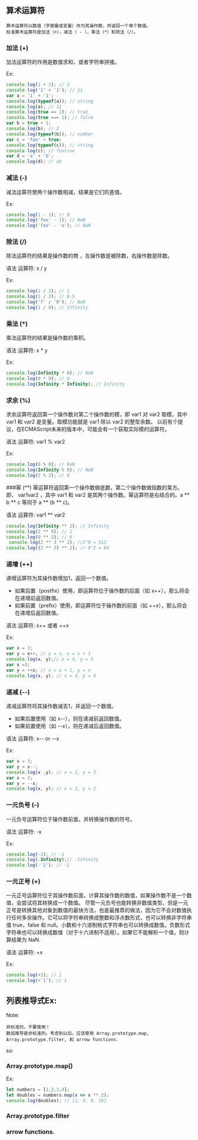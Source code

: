 ## 算术运算符

    算术运算符以数值（字面量或变量）作为其操作数，并返回一个单个数值。
    标准算术运算符是加法（+），减法（ - ），乘法（*）和除法（/）。

### 加法 (+)

加法运算符的作用是数值求和，或者字符串拼接。

Ex:
```js
console.log(1 + 1); // 2
console.log('1' + '1'); // 11
var a = '1' + '1';
console.log(typeof(a)); // string
console.log(a); // 11
console.log(true == 1); // true
console.log(true === 1); // false
var b = true + 1;
console.log(b); // 2
console.log(typeof(b)); // number
var c = 'foo' + true;
console.log(typeof(c)); // string
console.log(c); // footrue
var d = 'a' + 'b';
console.log(d); // ab
```

### 减法 (-)
减法运算符使两个操作数相减，结果是它们的差值。

Ex:
```js
console.log(1 - 1); // 0
console.log('foo' - 1); // NaN
console.log('foo' - 'o'); // NaN
```

### 除法 (/)
除法运算符的结果是操作数的商 ，左操作数是被除数，右操作数是除数。

语法
运算符: x / y

Ex:
```js
console.log(1 / 1); // 1
console.log(1 / 2); // 0.5
console.log('f' / '0'); // NaN
console.log(1 / 0); // Infinity
```

### 乘法 (*)
乘法运算符的结果是操作数的乘积。

语法
运算符: x * y

Ex:
```js
console.log(Infinity * 0); // NaN
console.log(0 * 0); // 0
console.log(Infinity * Infinity); // Infinity
```

### 求余 (%)
求余运算符返回第一个操作数对第二个操作数的模，即 var1 对 var2 取模，其中 var1 和 var2 是变量。取模功能就是 var1 除以 var2 的整型余数。 以前有个提议，在ECMAScript未来的版本中，可能会有一个获取实际模的运算符。

语法
运算符: var1 % var2

Ex:
```js
console.log(0 % 0); // NaN
console.log(Infinity % 0); // NaN
console.log(2 % 2); // 0
```

###幂 (**)
幂运算符返回第一个操作数做底数，第二个操作数做指数的乘方。即， var1var2 ，其中 var1 和 var2 是其两个操作数。幂运算符是右结合的。a ** b ** c 等同于 a ** (b ** c)。

语法
运算符: var1 ** var2

```js
console.log(Infinity ** 2); // Infinity
console.log(2 ** 0); // 1
console.log(0 ** 2); // 0
 console.log(2 ** 3 ** 2); //2^9 = 512
console.log((2 ** 3) ** 2); // 8^2 = 64
```

### 递增 (++)
递增运算符为其操作数增加1，返回一个数值。

- 如果后置（postfix）使用，即运算符位于操作数的后面（如 x++），那么将会在递增前返回数值。
- 如果前置（prefix）使用，即运算符位于操作数的前面（如 ++x），那么将会在递增后返回数值。

语法
运算符: x++ 或者 ++x

Ex:
```js
var x = 3;
var y = x++; // y = x, x = x + 1
console.log(x, y);// x = 4, y = 3
var x =3;
var y = ++x; // x = x + 1, y = x
console.log(x, y); // x = 4, y = 4
```

### 递减 (--)
递减运算符将其操作数减去1，并返回一个数值。

- 如果后置使用（如 x--），则在递减前返回数值。
- 如果前置使用（如 --x），则在递减后返回数值。


语法
运算符: x-- or --x

Ex:
```js
var x = 3;
var y = x--;
console.log(x ,y); // x = 2, y = 3
var x = 3;
var y = --x;
console.log(x, y); // x = 2, y = 2 
```

### 一元负号 (-)
一元负号运算符位于操作数前面，并转换操作数的符号。

语法
运算符: -x

Ex:
```js
console.log(-1); // -1
console.log(-Infinity);// -Infinity
console.log(-'2'); // -2
```

### 一元正号 (+)
一元正号运算符位于其操作数前面，计算其操作数的数值，如果操作数不是一个数值，会尝试将其转换成一个数值。 尽管一元负号也能转换非数值类型，但是一元正号是转换其他对象到数值的最快方法，也是最推荐的做法，因为它不会对数值执行任何多余操作。它可以将字符串转换成整数和浮点数形式，也可以转换非字符串值 true，false 和 null。小数和十六进制格式字符串也可以转换成数值。负数形式字符串也可以转换成数值（对于十六进制不适用）。如果它不能解析一个值，则计算结果为 NaN.

语法
运算符: +x

Ex:
```js
console.log(+1); // 1
console.log(+'1'); // 1
```

## 列表推导式Ex:

Note:
```
非标准的。不要使用！
数组推导是非标准的。考虑到以后，应该使用 Array.prototype.map, Array.prototype.filter, 和 arrow functions.
```

so:

### Array.prototype.map()

Ex:
```js
let numbers = [1,2,3,4];
let doubles = numbers.map(x => x ** 2);
console.log(doubles); // [1, 4, 9, 16]
```

### Array.prototype.filter

### arrow functions.